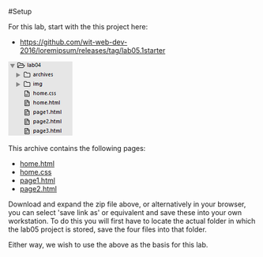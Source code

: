 #Setup

For this lab, start with the this project here:


- <https://github.com/wit-web-dev-2016/loremipsum/releases/tag/lab05.1starter>


![](./img/01.png)

This archive contains the following pages:

- [home.html](./archives/1.basicnav/home.html)
- [home.css](./archives/1.basicnav/home.css)
- [page1.html](./archives/1.basicnav/page1.html)
- [page2.html](./archives/1.basicnav/page2.html)

Download and expand the zip file above, or alternatively in your browser, you can select 'save link as' or equivalent and save these into your own workstation. To do this you will first have to locate the actual folder in which the lab05 project is stored, save the four files into that folder.

Either way, we wish to use the above as the basis for this lab.